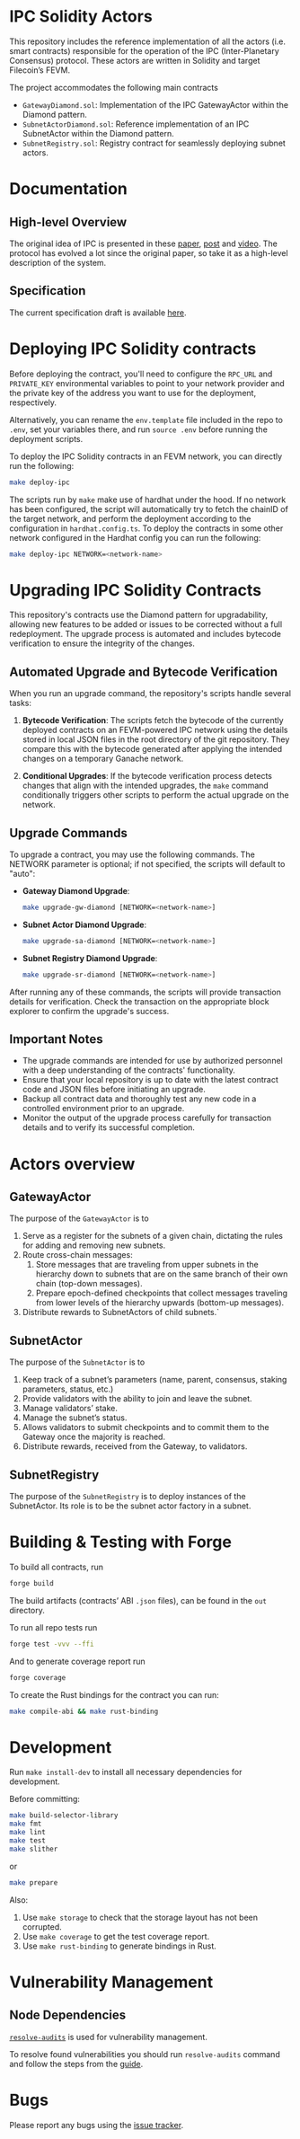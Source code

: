 # IPC Solidity Actors

This repository includes the reference implementation of all the actors (i.e. smart contracts)
responsible for the operation of the IPC (Inter-Planetary Consensus) protocol.
These actors are written in Solidity and target Filecoin’s FEVM.

The project accommodates the following main contracts

-   `GatewayDiamond.sol`: Implementation of the IPC GatewayActor within the Diamond pattern.
-   `SubnetActorDiamond.sol`: Reference implementation of an IPC SubnetActor within the Diamond pattern.
-   `SubnetRegistry.sol`: Registry contract for seamlessly deploying subnet actors.

# Documentation

## High-level Overview

The original idea of IPC is presented in these [paper](https://research.protocol.ai/publications/hierarchical-consensus-a-horizontal-scaling-framework-for-blockchains/delarocha2022.pdf), [post](https://docs.filecoin.io/basics/interplanetary-consensus/overview/) and [video](https://www.youtube.com/watch?v=G7d5KNRZdp0). The protocol has evolved a lot since the original paper, so take it as a high-level description of the system.

## Specification

The current specification draft is available [here](https://github.com/consensus-shipyard/IPC-design-reference-spec/blob/main/main.pdf).

# Deploying IPC Solidity contracts

Before deploying the contract, you'll need to configure the `RPC_URL` and `PRIVATE_KEY` environmental variables
to point to your network provider and the private key of the address you want to use for the deployment, respectively.

Alternatively, you can rename the `env.template` file included in the repo to `.env`, set your variables there,
and run `source .env` before running the deployment scripts.

To deploy the IPC Solidity contracts in an FEVM network, you can directly run the following:

```bash
make deploy-ipc
```

The scripts run by `make` make use of hardhat under the hood.
If no network has been configured, the script will automatically try to fetch the chainID of the target network,
and perform the deployment according to the configuration in `hardhat.config.ts`.
To deploy the contracts in some other network configured in the Hardhat config you can run the following:

```bash
make deploy-ipc NETWORK=<network-name>
```

# Upgrading IPC Solidity Contracts

This repository's contracts use the Diamond pattern for upgradability,
allowing new features to be added or issues to be corrected without a full redeployment.
The upgrade process is automated and includes bytecode verification to ensure the integrity of the changes.

## Automated Upgrade and Bytecode Verification

When you run an upgrade command, the repository's scripts handle several tasks:

1. **Bytecode Verification**: The scripts fetch the bytecode of the currently deployed contracts on an FEVM-powered IPC network using the details stored in local JSON files in the root directory of the git repository. They compare this with the bytecode generated after applying the intended changes on a temporary Ganache network.

2. **Conditional Upgrades**: If the bytecode verification process detects changes that align with the intended upgrades, the `make` command conditionally triggers other scripts to perform the actual upgrade on the network.

## Upgrade Commands

To upgrade a contract, you may use the following commands.
The NETWORK parameter is optional; if not specified, the scripts will default to "auto":

-   **Gateway Diamond Upgrade**:

    ```bash
    make upgrade-gw-diamond [NETWORK=<network-name>]
    ```

-   **Subnet Actor Diamond Upgrade**:

    ```bash
    make upgrade-sa-diamond [NETWORK=<network-name>]
    ```

-   **Subnet Registry Diamond Upgrade**:
    ```bash
    make upgrade-sr-diamond [NETWORK=<network-name>]
    ```

After running any of these commands, the scripts will provide transaction details for verification.
Check the transaction on the appropriate block explorer to confirm the upgrade's success.

## Important Notes

-   The upgrade commands are intended for use by authorized personnel with a deep understanding of the contracts' functionality.
-   Ensure that your local repository is up to date with the latest contract code and JSON files before initiating an upgrade.
-   Backup all contract data and thoroughly test any new code in a controlled environment prior to an upgrade.
-   Monitor the output of the upgrade process carefully for transaction details and to verify its successful completion.

# Actors overview

## GatewayActor

The purpose of the `GatewayActor` is to

1. Serve as a register for the subnets of a given chain, dictating the rules for adding and removing new subnets.
2. Route cross-chain messages:
    1. Store messages that are traveling from upper subnets in the hierarchy down to subnets that are on the same branch of their own chain (top-down messages).
    2. Prepare epoch-defined checkpoints that collect messages traveling from lower levels of the hierarchy upwards (bottom-up messages).
3. Distribute rewards to SubnetActors of child subnets.`

## SubnetActor

The purpose of the `SubnetActor` is to

1. Keep track of a subnet’s parameters (name, parent, consensus, staking parameters, status, etc.)
2. Provide validators with the ability to join and leave the subnet.
3. Manage validators’ stake.
4. Manage the subnet’s status.
5. Allows validators to submit checkpoints and to commit them to the Gateway once the majority is reached.
6. Distribute rewards, received from the Gateway, to validators.

## SubnetRegistry

The purpose of the `SubnetRegistry` is to deploy instances of the SubnetActor. Its role is to be the subnet actor factory in a subnet.

# Building & Testing with Forge

To build all contracts, run

```bash
forge build
```

The build artifacts (contracts’ ABI `.json` files), can be found in the `out` directory.

To run all repo tests run

```bash
forge test -vvv --ffi
```

And to generate coverage report run

```bash
forge coverage
```

To create the Rust bindings for the contract you can run:

```bash
make compile-abi && make rust-binding
```

# Development

Run `make install-dev` to install all necessary dependencies for development.

Before committing:

```bash
make build-selector-library
make fmt
make lint
make test
make slither
```

or

```bash
make prepare
```

Also:

1. Use `make storage` to check that the storage layout has not been corrupted.
2. Use `make coverage` to get the test coverage report.
3. Use `make rust-binding` to generate bindings in Rust.

# Vulnerability Management

## Node Dependencies

[`resolve-audits`](https://github.com/naugtur/npm-audit-resolver) is used for vulnerability management.

To resolve found vulnerabilities you should run `resolve-audits` command and follow the steps from the [guide](https://github.com/naugtur/npm-audit-resolver?tab=readme-ov-file#usage).

# Bugs

Please report any bugs using the [issue tracker](https://github.com/consensus-shipyard/ipc/issues).
